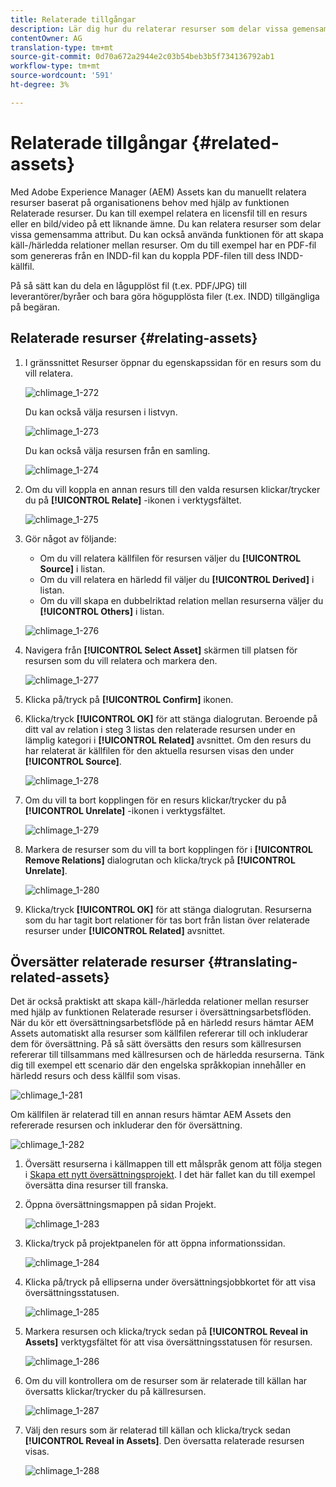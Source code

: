 ```yaml
---
title: Relaterade tillgångar
description: Lär dig hur du relaterar resurser som delar vissa gemensamma attribut. Du kan också använda funktionen för att skapa käll-/härledda relationer mellan resurser.
contentOwner: AG
translation-type: tm+mt
source-git-commit: 0d70a672a2944e2c03b54beb3b5f734136792ab1
workflow-type: tm+mt
source-wordcount: '591'
ht-degree: 3%

---
```



# Relaterade tillgångar {#related-assets}

Med Adobe Experience Manager (AEM) Assets kan du manuellt relatera resurser baserat på organisationens behov med hjälp av funktionen Relaterade resurser. Du kan till exempel relatera en licensfil till en resurs eller en bild/video på ett liknande ämne. Du kan relatera resurser som delar vissa gemensamma attribut. Du kan också använda funktionen för att skapa käll-/härledda relationer mellan resurser. Om du till exempel har en PDF-fil som genereras från en INDD-fil kan du koppla PDF-filen till dess INDD-källfil.

På så sätt kan du dela en lågupplöst fil (t.ex. PDF/JPG) till leverantörer/byråer och bara göra högupplösta filer (t.ex. INDD) tillgängliga på begäran.

## Relaterade resurser {#relating-assets}

1. I gränssnittet Resurser öppnar du egenskapssidan för en resurs som du vill relatera.

   ![chlimage_1-272](assets/chlimage_1-272.png)

   Du kan också välja resursen i listvyn.

   ![chlimage_1-273](assets/chlimage_1-273.png)

   Du kan också välja resursen från en samling.

   ![chlimage_1-274](assets/chlimage_1-274.png)

1. Om du vill koppla en annan resurs till den valda resursen klickar/trycker du på **[!UICONTROL Relate]** -ikonen i verktygsfältet.

   ![chlimage_1-275](assets/chlimage_1-275.png)

1. Gör något av följande:

   * Om du vill relatera källfilen för resursen väljer du **[!UICONTROL Source]** i listan.
   * Om du vill relatera en härledd fil väljer du **[!UICONTROL Derived]** i listan.
   * Om du vill skapa en dubbelriktad relation mellan resurserna väljer du **[!UICONTROL Others]** i listan.

   ![chlimage_1-276](assets/chlimage_1-276.png)

1. Navigera från **[!UICONTROL Select Asset]** skärmen till platsen för resursen som du vill relatera och markera den.

   ![chlimage_1-277](assets/chlimage_1-277.png)

1. Klicka på/tryck på **[!UICONTROL Confirm]** ikonen.
1. Klicka/tryck **[!UICONTROL OK]** för att stänga dialogrutan. Beroende på ditt val av relation i steg 3 listas den relaterade resursen under en lämplig kategori i **[!UICONTROL Related]** avsnittet. Om den resurs du har relaterat är källfilen för den aktuella resursen visas den under **[!UICONTROL Source]**.

   ![chlimage_1-278](assets/chlimage_1-278.png)

1. Om du vill ta bort kopplingen för en resurs klickar/trycker du på **[!UICONTROL Unrelate]** -ikonen i verktygsfältet.

   ![chlimage_1-279](assets/chlimage_1-279.png)

1. Markera de resurser som du vill ta bort kopplingen för i **[!UICONTROL Remove Relations]** dialogrutan och klicka/tryck på **[!UICONTROL Unrelate]**.

   ![chlimage_1-280](assets/chlimage_1-280.png)

1. Klicka/tryck **[!UICONTROL OK]** för att stänga dialogrutan. Resurserna som du har tagit bort relationer för tas bort från listan över relaterade resurser under **[!UICONTROL Related]** avsnittet.

## Översätter relaterade resurser {#translating-related-assets}

Det är också praktiskt att skapa käll-/härledda relationer mellan resurser med hjälp av funktionen Relaterade resurser i översättningsarbetsflöden. När du kör ett översättningsarbetsflöde på en härledd resurs hämtar AEM Assets automatiskt alla resurser som källfilen refererar till och inkluderar dem för översättning. På så sätt översätts den resurs som källresursen refererar till tillsammans med källresursen och de härledda resurserna. Tänk dig till exempel ett scenario där den engelska språkkopian innehåller en härledd resurs och dess källfil som visas.

![chlimage_1-281](assets/chlimage_1-281.png)

Om källfilen är relaterad till en annan resurs hämtar AEM Assets den refererade resursen och inkluderar den för översättning.

![chlimage_1-282](assets/chlimage_1-282.png)

1. Översätt resurserna i källmappen till ett målspråk genom att följa stegen i [Skapa ett nytt översättningsprojekt](translation-projects.md#create-a-new-translation-project). I det här fallet kan du till exempel översätta dina resurser till franska.
1. Öppna översättningsmappen på sidan Projekt.

   ![chlimage_1-283](assets/chlimage_1-283.png)

1. Klicka/tryck på projektpanelen för att öppna informationssidan.

   ![chlimage_1-284](assets/chlimage_1-284.png)

1. Klicka på/tryck på ellipserna under översättningsjobbkortet för att visa översättningsstatusen.

   ![chlimage_1-285](assets/chlimage_1-285.png)

1. Markera resursen och klicka/tryck sedan på **[!UICONTROL Reveal in Assets]** verktygsfältet för att visa översättningsstatusen för resursen.

   ![chlimage_1-286](assets/chlimage_1-286.png)

1. Om du vill kontrollera om de resurser som är relaterade till källan har översatts klickar/trycker du på källresursen.

   ![chlimage_1-287](assets/chlimage_1-287.png)

1. Välj den resurs som är relaterad till källan och klicka/tryck sedan **[!UICONTROL Reveal in Assets]**. Den översatta relaterade resursen visas.

   ![chlimage_1-288](assets/chlimage_1-288.png)
